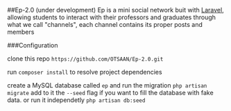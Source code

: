 ##Ep-2.0 (under development)
Ep is a mini social network buit with [Laravel](http://laravel.com), allowing students to interact with their professors and graduates through what we call "channels", each channel contains its proper posts and members

###Configuration

clone this repo
	`https://github.com/OTSAAN/Ep-2.0.git`

run `composer install` to resolve project dependencies

create a MySQL database called `ep` and run the migration `php artisan migrate` add to it the `--seed` flag if you want to fill the database with fake data.
or run it independetly `php artisan db:seed`